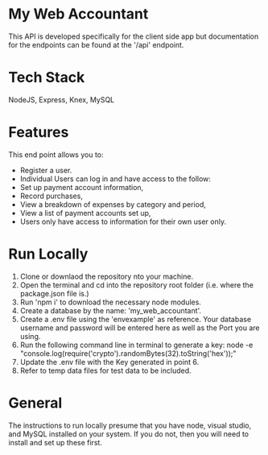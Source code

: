 # My Web Accountant

This API is developed specifically for the client side app but documentation for the endpoints can be found at the '/api' endpoint.

# Tech Stack

NodeJS, Express, Knex, MySQL

# Features

This end point allows you to:

- Register a user.
- Individual Users can log in and have access to the follow:
- Set up payment account information,
- Record purchases,
- View a breakdown of expenses by category and period,
- View a list of payment accounts set up,
- Users only have access to information for their own user only.

# Run Locally

1. Clone or downlaod the repository nto your machine.
2. Open the terminal and cd into the repository root folder (i.e. where the package.json file is.)
3. Run 'npm i' to download the necessary node modules.
4. Create a database by the name: 'my_web_accountant'.
5. Create a .env file using the 'envexample' as reference. Your database username and password will be entered here as well as the Port you are using.
6. Run the following command line in terminal to generate a key: node -e "console.log(require('crypto').randomBytes(32).toString('hex'));"
7. Update the .env file with the Key generated in point 6.
8. Refer to temp data files for test data to be included.

# General

The instructions to run locally presume that you have node, visual studio, and MySQL installed on your system. If you do not, then you will need to install and set up these first.
